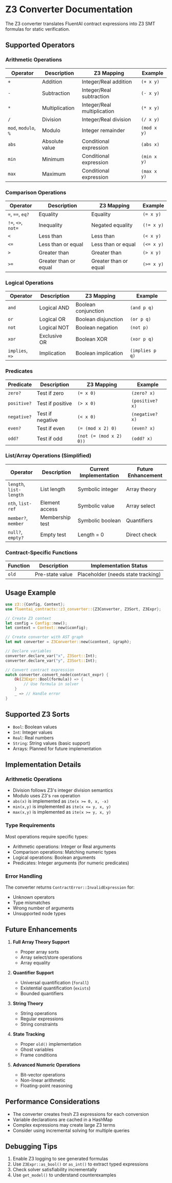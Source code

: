 # Z3 Converter Documentation

The Z3 converter translates FluentAI contract expressions into Z3 SMT formulas for static verification.

## Supported Operators

### Arithmetic Operations

| Operator | Description | Z3 Mapping | Example |
|----------|-------------|------------|---------|
| `+` | Addition | Integer/Real addition | `(+ x y)` |
| `-` | Subtraction | Integer/Real subtraction | `(- x y)` |
| `*` | Multiplication | Integer/Real multiplication | `(* x y)` |
| `/` | Division | Integer/Real division | `(/ x y)` |
| `mod`, `modulo`, `%` | Modulo | Integer remainder | `(mod x y)` |
| `abs` | Absolute value | Conditional expression | `(abs x)` |
| `min` | Minimum | Conditional expression | `(min x y)` |
| `max` | Maximum | Conditional expression | `(max x y)` |

### Comparison Operations

| Operator | Description | Z3 Mapping | Example |
|----------|-------------|------------|---------|
| `=`, `==`, `eq?` | Equality | Equality | `(= x y)` |
| `!=`, `<>`, `not=` | Inequality | Negated equality | `(!= x y)` |
| `<` | Less than | Less than | `(< x y)` |
| `<=` | Less than or equal | Less than or equal | `(<= x y)` |
| `>` | Greater than | Greater than | `(> x y)` |
| `>=` | Greater than or equal | Greater than or equal | `(>= x y)` |

### Logical Operations

| Operator | Description | Z3 Mapping | Example |
|----------|-------------|------------|---------|
| `and` | Logical AND | Boolean conjunction | `(and p q)` |
| `or` | Logical OR | Boolean disjunction | `(or p q)` |
| `not` | Logical NOT | Boolean negation | `(not p)` |
| `xor` | Exclusive OR | Boolean XOR | `(xor p q)` |
| `implies`, `=>` | Implication | Boolean implication | `(implies p q)` |

### Predicates

| Predicate | Description | Z3 Mapping | Example |
|-----------|-------------|------------|---------|
| `zero?` | Test if zero | `(= x 0)` | `(zero? x)` |
| `positive?` | Test if positive | `(> x 0)` | `(positive? x)` |
| `negative?` | Test if negative | `(< x 0)` | `(negative? x)` |
| `even?` | Test if even | `(= (mod x 2) 0)` | `(even? x)` |
| `odd?` | Test if odd | `(not (= (mod x 2) 0))` | `(odd? x)` |

### List/Array Operations (Simplified)

| Operator | Description | Current Implementation | Future Enhancement |
|----------|-------------|----------------------|-------------------|
| `length`, `list-length` | List length | Symbolic integer | Array theory |
| `nth`, `list-ref` | Element access | Symbolic value | Array select |
| `member?`, `member` | Membership test | Symbolic boolean | Quantifiers |
| `null?`, `empty?` | Empty test | Length = 0 | Direct check |

### Contract-Specific Functions

| Function | Description | Implementation Status |
|----------|-------------|--------------------|
| `old` | Pre-state value | Placeholder (needs state tracking) |

## Usage Example

```rust
use z3::{Config, Context};
use fluentai_contracts::z3_converter::{Z3Converter, Z3Sort, Z3Expr};

// Create Z3 context
let config = Config::new();
let context = Context::new(&config);

// Create converter with AST graph
let mut converter = Z3Converter::new(&context, &graph);

// Declare variables
converter.declare_var("x", Z3Sort::Int);
converter.declare_var("y", Z3Sort::Int);

// Convert contract expression
match converter.convert_node(contract_expr) {
    Ok(Z3Expr::Bool(formula)) => {
        // Use formula in solver
    }
    _ => // Handle error
}
```

## Supported Z3 Sorts

- `Bool`: Boolean values
- `Int`: Integer values
- `Real`: Real numbers
- `String`: String values (basic support)
- Arrays: Planned for future implementation

## Implementation Details

### Arithmetic Operations

- Division follows Z3's integer division semantics
- Modulo uses Z3's `rem` operation
- `abs(x)` is implemented as `ite(x >= 0, x, -x)`
- `min(x,y)` is implemented as `ite(x <= y, x, y)`
- `max(x,y)` is implemented as `ite(x >= y, x, y)`

### Type Requirements

Most operations require specific types:
- Arithmetic operations: Integer or Real arguments
- Comparison operations: Matching numeric types
- Logical operations: Boolean arguments
- Predicates: Integer arguments (for numeric predicates)

### Error Handling

The converter returns `ContractError::InvalidExpression` for:
- Unknown operators
- Type mismatches
- Wrong number of arguments
- Unsupported node types

## Future Enhancements

1. **Full Array Theory Support**
   - Proper array sorts
   - Array select/store operations
   - Array equality

2. **Quantifier Support**
   - Universal quantification (`forall`)
   - Existential quantification (`exists`)
   - Bounded quantifiers

3. **String Theory**
   - String operations
   - Regular expressions
   - String constraints

4. **State Tracking**
   - Proper `old()` implementation
   - Ghost variables
   - Frame conditions

5. **Advanced Numeric Operations**
   - Bit-vector operations
   - Non-linear arithmetic
   - Floating-point reasoning

## Performance Considerations

- The converter creates fresh Z3 expressions for each conversion
- Variable declarations are cached in a HashMap
- Complex expressions may create large Z3 terms
- Consider using incremental solving for multiple queries

## Debugging Tips

1. Enable Z3 logging to see generated formulas
2. Use `Z3Expr::as_bool()` or `as_int()` to extract typed expressions
3. Check solver satisfiability incrementally
4. Use `get_model()` to understand counterexamples